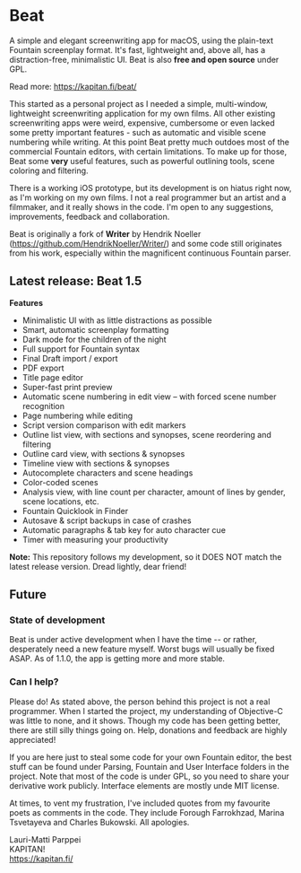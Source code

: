 # Beat

A simple and elegant screenwriting app for macOS, using the plain-text Fountain screenplay format. It's fast, lightweight and, above all, has a distraction-free, minimalistic UI. Beat is also **free and open source** under GPL.

Read more: https://kapitan.fi/beat/

This started as a personal project as I needed a simple, multi-window, lightweight screenwriting application for my own films. All other existing screenwriting apps were weird, expensive, cumbersome or even lacked some pretty important features - such as automatic and visible scene numbering while writing. At this point Beat pretty much outdoes most of the commercial Fountain editors, with certain limitations. To make up for those, Beat some **very** useful features, such as powerful outlining tools, scene coloring and filtering. 

There is a working iOS prototype, but its development is on hiatus right now, as I'm working on my own films. I not a real programmer but an artist and a filmmaker, and it really shows in the code. I'm open to any suggestions, improvements, feedback and collaboration. 

Beat is originally a fork of **Writer** by Hendrik Noeller (https://github.com/HendrikNoeller/Writer/) and some code still originates from his work, especially within the magnificent continuous Fountain parser.


## Latest release: Beat 1.5

**Features**
* Minimalistic UI with as little distractions as possible
* Smart, automatic screenplay formatting
* Dark mode for the children of the night
* Full support for Fountain syntax
* Final Draft import / export
* PDF export
* Title page editor
* Super-fast print preview
* Automatic scene numbering in edit view – with forced scene number recognition
* Page numbering while editing
* Script version comparison with edit markers
* Outline list view, with sections and synopses, scene reordering and filtering
* Outline card view, with sections & synopses
* Timeline view with sections & synopses
* Autocomplete characters and scene headings
* Color-coded scenes
* Analysis view, with line count per character, amount of lines by gender, scene locations, etc.
* Fountain Quicklook in Finder
* Autosave & script backups in case of crashes 
* Automatic paragraphs & tab key for auto character cue
* Timer with measuring your productivity

**Note:** This repository follows my development, so it DOES NOT match the latest release version. Dread lightly, dear friend!

## Future

### State of development

Beat is under active development when I have the time -- or rather, desperately need a new feature myself. Worst bugs will usually be fixed ASAP. As of 1.1.0, the app is getting more and more stable.


### Can I help?

Please do! As stated above, the person behind this project is not a real programmer. When I started the project, my understanding of Objective-C was little to none, and it shows. Though my code has been getting better, there are still silly things going on. Help, donations and feedback are highly appreciated! 

If you are here just to steal some code for your own Fountain editor, the best stuff can be found under Parsing, Fountain and User Interface folders in the project. Note that most of the code is under GPL, so you need to share your derivative work publicly. Interface elements are mostly unde MIT license. 

At times, to vent my frustration, I've included quotes from my favourite poets as comments in the code. They include Forough Farrokhzad, Marina Tsvetayeva and Charles Bukowski. All apologies.

Lauri-Matti Parppei  
KAPITAN!  
https://kapitan.fi/
